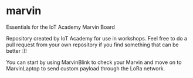 # marvin
Essentials for the IoT Academy Marvin Board

Repository created by IoT Academy for use in workshops. Feel free to do a pull request from your own repository if you find something that can be better :)!

You can start by using MarvinBlink to check your Marvin and move on to MarvinLaptop to send custom payload through the LoRa network.
